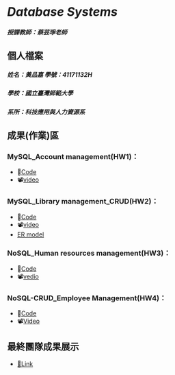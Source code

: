 # ***Database Systems***
##### 授課教師：蔡芸琤老師

## 個人檔案
##### 姓名：黃品嘉 學號：41171132H
##### 學校：國立臺灣師範大學  
##### 系所：科技應用與人力資源系

## 成果(作業)區
### MySQL_Account management(HW1)：
-  📁[Code](https://github.com/huangpinjia/DB-Repo/tree/main/Account%20management) 
-  📽️[video](https://youtu.be/rnTgi4VpvG8"前後端連結測試")
### MySQL_Library management_CRUD(HW2)：
-  📁[Code](https://github.com/huangpinjia/DB-Repo/tree/main/library%20management)
-  📽️[video](https://youtu.be/mKoaRB1p6Jg"CRUDandsqljoin")
-  [ER model](https://github.com/huangpinjia/DB-Repo/blob/main/library%20management/ER%20model_page-0001.jpg)
  
### NoSQL_Human resources management(HW3)：
- 📁[Code](https://github.com/huangpinjia/DB-Repo/tree/main/Human%20resources%20management)
- 📽️[vedio](https://youtu.be/XMOhyvVc7lA)
### NoSQL-CRUD_Employee Management(HW4)：
- 📁[Code](https://github.com/huangpinjia/DB-Repo/tree/main/hw4)
- 📽️[Video](https://youtu.be/KeL7p8xNUbs)

## 最終團隊成果展示
- [🔗Link](https://github.com/Database-System-Final-Project/Wonder-Fur.git) 
